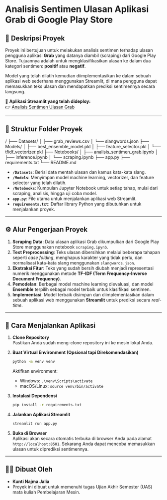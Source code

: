 # Analisis Sentimen Ulasan Aplikasi Grab di Google Play Store

## 📝 Deskripsi Proyek

Proyek ini bertujuan untuk melakukan analisis sentimen terhadap ulasan pengguna aplikasi **Grab** yang datanya diambil (scraping) dari Google Play Store. Tujuannya adalah untuk mengklasifikasikan ulasan ke dalam dua kategori sentimen: **positif** atau **negatif**.

Model yang telah dilatih kemudian diimplementasikan ke dalam sebuah aplikasi web sederhana menggunakan Streamlit, di mana pengguna dapat memasukkan teks ulasan dan mendapatkan prediksi sentimennya secara langsung.

🔗 **Aplikasi Streamlit yang telah dideploy:**  
👉 [Analisis Sentimen Ulasan Grab](https://pembelajaranmesin-2022150182.streamlit.app/)

---

## 📂 Struktur Folder Proyek

/
├── Datasets/
│ ├── grab_reviews.csv
│ └── slangwords.json
├── Models/
│ ├── best_ensemble_model.pkl
│ ├── feature_selector.pkl
│ └── tfidf_vectorizer.pkl
├── Notebooks/
│ ├── analisis_sentimen_grab.ipynb
│ ├── inference.ipynb
│ └── scraping.ipynb
├── app.py
├── requirements.txt
└── README.md

-   **`/Datasets`**: Berisi data mentah ulasan dan kamus kata-kata slang.  
-   **`/Models`**: Menyimpan model machine learning, vectorizer, dan feature selector yang telah dilatih.  
-   **`/Notebooks`**: Kumpulan Jupyter Notebook untuk setiap tahap, mulai dari scraping, analisis, hingga uji coba model.  
-   **`app.py`**: File utama untuk menjalankan aplikasi web Streamlit.  
-   **`requirements.txt`**: Daftar library Python yang dibutuhkan untuk menjalankan proyek.  

---

## ⚙️ Alur Pengerjaan Proyek

1.  **Scraping Data**: Data ulasan aplikasi Grab dikumpulkan dari Google Play Store menggunakan notebook `scraping.ipynb`.  
2.  **Text Preprocessing**: Teks ulasan dibersihkan melalui beberapa tahapan seperti *case folding*, menghapus karakter yang tidak perlu, dan normalisasi kata-kata slang menggunakan `slangwords.json`.  
3.  **Ekstraksi Fitur**: Teks yang sudah bersih diubah menjadi representasi numerik menggunakan metode **TF-IDF (Term Frequency-Inverse Document Frequency)**.  
4.  **Pemodelan**: Berbagai model machine learning dievaluasi, dan model **Ensemble** terpilih sebagai model terbaik untuk klasifikasi sentimen.  
5.  **Implementasi**: Model terbaik disimpan dan diimplementasikan dalam sebuah aplikasi web menggunakan **Streamlit** untuk prediksi secara *real-time*.  

---

## 🚀 Cara Menjalankan Aplikasi

1.  **Clone Repository**  
    Pastikan Anda sudah meng-clone repository ini ke mesin lokal Anda.

2.  **Buat Virtual Environment (Opsional tapi Direkomendasikan)**  
    ```bash
    python -m venv venv
    ```  
    Aktifkan environment:  
    -   Windows: `.\venv\Scripts\activate`  
    -   macOS/Linux: `source venv/bin/activate`  

3.  **Instalasi Dependensi**  
    ```bash
    pip install -r requirements.txt
    ```  

4.  **Jalankan Aplikasi Streamlit**  
    ```bash
    streamlit run app.py
    ```  

5.  **Buka di Browser**  
    Aplikasi akan secara otomatis terbuka di browser Anda pada alamat `http://localhost:8501`. Sekarang Anda dapat mencoba memasukkan ulasan untuk diprediksi sentimennya.

---

## 🧑‍💻 Dibuat Oleh

-   **Kunti Najma Jalia**  
-   Proyek ini dibuat untuk memenuhi tugas Ujian Akhir Semester (UAS) mata kuliah Pembelajaran Mesin.